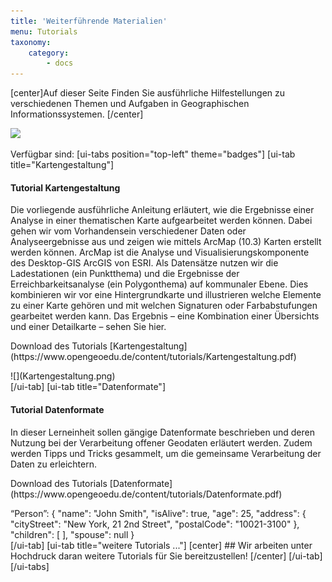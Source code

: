 ```yaml
---
title: 'Weiterführende Materialien'
menu: Tutorials
taxonomy:
    category:
        - docs
---
```

[center]Auf dieser Seite Finden Sie ausführliche Hilfestellungen zu verschiedenen Themen und Aufgaben in Geographischen Informationssystemen.
[/center]

![](/images/tutorial.png)

Verfügbar sind:
[ui-tabs position="top-left" theme="badges"]
[ui-tab title="Kartengestaltung"]

  <div class="row align-items-center">
    <div class="col-sm-9">
      <h4>Tutorial Kartengestaltung</h4
      <p class="text-justify">Die vorliegende ausführliche Anleitung erläutert, wie die Ergebnisse einer Analyse in einer thematischen Karte aufgearbeitet werden können. Dabei gehen wir vom Vorhandensein verschiedener Daten oder Analyseergebnisse aus und zeigen wie mittels ArcMap (10.3) Karten erstellt werden können. ArcMap ist die Analyse und Visualisierungskomponente des Desktop-GIS ArcGIS von ESRI. Als Datensätze nutzen wir die Ladestationen (ein Punktthema) und die Ergebnisse der Erreichbarkeitsanalyse (ein Polygonthema) auf kommunaler Ebene. Dies kombinieren wir vor eine Hintergrundkarte und illustrieren welche Elemente zu einer Karte gehören und mit welchen Signaturen oder Farbabstufungen gearbeitet werden kann.
      Das Ergebnis – eine Kombination einer Übersichts und einer Detailkarte – sehen Sie hier.
      </p>
      <p markdown="1">Download des Tutorials [Kartengestaltung](https://www.opengeoedu.de/content/tutorials/Kartengestaltung.pdf)</p>
    </div>
    <div class="col-sm-3" markdown="1">![](Kartengestaltung.png)</div>
  </div>
[/ui-tab]
[ui-tab title="Datenformate"]

  <div class="row align-items-center">
    <div class="col-sm-6">
      <h4>Tutorial Datenformate</h4>
      <p class="text-justify">
      In dieser Lerneinheit sollen gängige Datenformate beschrieben und deren Nutzung bei der Verarbeitung offener Geodaten erläutert werden. Zudem werden Tipps und Tricks gesammelt, um die gemeinsame Verarbeitung der Daten zu erleichtern.
      </p>
      <p markdown="1">Download des Tutorials [Datenformate](https://www.opengeoedu.de/content/tutorials/Datenformate.pdf)</p>
    </div>
    <div class="col-sm-6" markdown="1">
    “Person”: {
      "name": "John Smith",
      "isAlive": true,
      "age": 25,
      "address": {
        "cityStreet": "New York, 21 2nd Street",
        "postalCode": "10021-3100"
        },
        "children": [ ],
        "spouse": null
    }
</div>
  </div>
[/ui-tab]
[ui-tab title="weitere Tutorials ..."]
[center]
## Wir arbeiten unter Hochdruck daran weitere Tutorials für Sie bereitzustellen!
[/center]
[/ui-tab]
[/ui-tabs]
